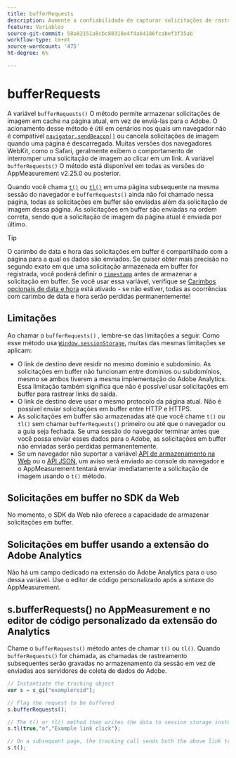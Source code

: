 ```yaml
---
title: bufferRequests
description: Aumente a confiabilidade de capturar solicitações de rastreamento de link para navegadores que descarregam imediatamente a página.
feature: Variables
source-git-commit: 58a82151a8cbc80318e4f4ab4186fcabef3f35ab
workflow-type: tm+mt
source-wordcount: '475'
ht-degree: 6%

---
```


# bufferRequests

A variável `bufferRequests()` O método permite armazenar solicitações de imagem em cache na página atual, em vez de enviá-las para o Adobe. O acionamento desse método é útil em cenários nos quais um navegador não é compatível [`navigator.sendBeacon()`](https://developer.mozilla.org/pt-BR/docs/Web/API/Navigator/sendBeacon) ou cancela solicitações de imagem quando uma página é descarregada. Muitas versões dos navegadores WebKit, como o Safari, geralmente exibem o comportamento de interromper uma solicitação de imagem ao clicar em um link. A variável `bufferRequests()` O método está disponível em todas as versões do AppMeasurement v2.25.0 ou posterior.

Quando você chama [`t()`](t-method.md) ou [`tl()`](tl-method.md) em uma página subsequente na mesma sessão do navegador e `bufferRequests()` ainda não foi chamado nessa página, todas as solicitações em buffer são enviadas além da solicitação de imagem dessa página. As solicitações em buffer são enviadas na ordem correta, sendo que a solicitação de imagem da página atual é enviada por último.

>[!TIP]
>
>O carimbo de data e hora das solicitações em buffer é compartilhado com a página para a qual os dados são enviados. Se quiser obter mais precisão no segundo exato em que uma solicitação armazenada em buffer for registrada, você poderá definir o [`timestamp`](../page-vars/timestamp.md) antes de armazenar a solicitação em buffer. Se você usar essa variável, verifique se [Carimbos opcionais de data e hora](/help/technotes/timestamps-optional.md) está ativado - se não estiver, todas as ocorrências com carimbo de data e hora serão perdidas permanentemente!

## Limitações

Ao chamar o `bufferRequests()` , lembre-se das limitações a seguir. Como esse método usa [`Window.sessionStorage`](https://developer.mozilla.org/en-US/docs/Web/API/Web_Storage_API), muitas das mesmas limitações se aplicam:

* O link de destino deve residir no mesmo domínio e subdomínio. As solicitações em buffer não funcionam entre domínios ou subdomínios, mesmo se ambos tiverem a mesma implementação do Adobe Analytics. Essa limitação também significa que não é possível usar solicitações em buffer para rastrear links de saída.
* O link de destino deve usar o mesmo protocolo da página atual. Não é possível enviar solicitações em buffer entre HTTP e HTTPS.
* As solicitações em buffer são armazenadas até que você chame `t()` ou `tl()` sem chamar `bufferRequests()` primeiro ou até que o navegador ou a guia seja fechada. Se uma sessão do navegador terminar antes que você possa enviar esses dados para o Adobe, as solicitações em buffer não enviadas serão perdidas permanentemente.
* Se um navegador não suportar a variável [API de armazenamento na Web](https://developer.mozilla.org/en-US/docs/Web/API/Web_Storage_API) ou o [API JSON](https://developer.mozilla.org/en-US/docs/Web/JavaScript/Reference/Global_Objects/JSON), um aviso será enviado ao console do navegador e o AppMeasurement tentará enviar imediatamente a solicitação de imagem usando o `t()` método.

## Solicitações em buffer no SDK da Web

No momento, o SDK da Web não oferece a capacidade de armazenar solicitações em buffer.

## Solicitações em buffer usando a extensão do Adobe Analytics

Não há um campo dedicado na extensão do Adobe Analytics para o uso dessa variável. Use o editor de código personalizado após a sintaxe do AppMeasurement.

## s.bufferRequests() no AppMeasurement e no editor de código personalizado da extensão do Analytics

Chame o `bufferRequests()` método antes de chamar `t()` ou `tl()`. Quando `bufferRequests()` for chamada, as chamadas de rastreamento subsequentes serão gravadas no armazenamento da sessão em vez de enviadas aos servidores de coleta de dados do Adobe.

```js
// Instantiate the tracking object
var s = s_gi("examplersid");

// Flag the request to be buffered
s.bufferRequests();

// The t() or tl() method then writes the data to session storage instead of sending it to Adobe
s.tl(true,"o","Example link click");

// On a subsequent page, the tracking call sends both the above link tracking call and the page view call
s.t();
```
